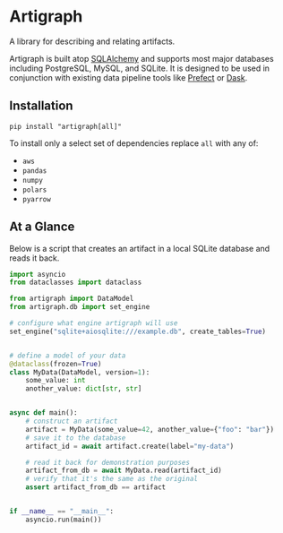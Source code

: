 # Artigraph

A library for describing and relating artifacts.

Artigraph is built atop [SQLAlchemy](https://www.sqlalchemy.org/) and supports most
major databases including PostgreSQL, MySQL, and SQLite. It is designed to be used in
conjunction with existing data pipeline tools like [Prefect](https://www.prefect.io/) or
[Dask](https://dask.org/).

## Installation

```
pip install "artigraph[all]"
```

To install only a select set of dependencies replace `all` with any of:

-   `aws`
-   `pandas`
-   `numpy`
-   `polars`
-   `pyarrow`

## At a Glance

Below is a script that creates an artifact in a local SQLite database and reads it back.

```python
import asyncio
from dataclasses import dataclass

from artigraph import DataModel
from artigraph.db import set_engine

# configure what engine artigraph will use
set_engine("sqlite+aiosqlite:///example.db", create_tables=True)


# define a model of your data
@dataclass(frozen=True)
class MyData(DataModel, version=1):
    some_value: int
    another_value: dict[str, str]


async def main():
    # construct an artifact
    artifact = MyData(some_value=42, another_value={"foo": "bar"})
    # save it to the database
    artifact_id = await artifact.create(label="my-data")

    # read it back for demonstration purposes
    artifact_from_db = await MyData.read(artifact_id)
    # verify that it's the same as the original
    assert artifact_from_db == artifact


if __name__ == "__main__":
    asyncio.run(main())
```
